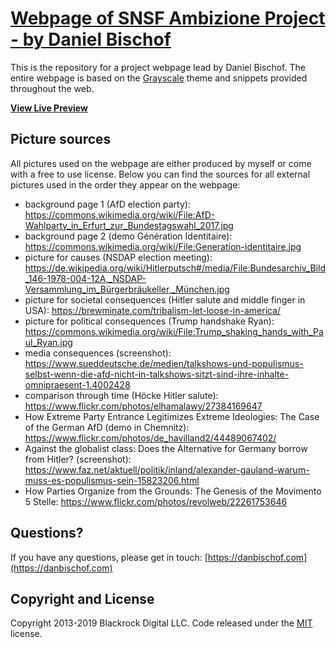 # [Webpage of SNSF Ambizione Project - by Daniel Bischof](https://extremeentrance.github.io)

This is the repository for a project webpage lead by Daniel Bischof. The entire webpage is based on the [Grayscale](http://startbootstrap.com/template-overviews/grayscale/) theme and snippets provided throughout the web. 

**[View Live Preview](https://extremeentrance.github.io)**

## Picture sources 

All pictures used on the webpage are either produced by myself or come with a free to use license. Below you can find the sources for all external pictures used in the order they appear on the webpage: 

* background page 1 (AfD election party): https://commons.wikimedia.org/wiki/File:AfD-Wahlparty_in_Erfurt_zur_Bundestagswahl_2017.jpg
* background page 2 (demo Génération Identitaire): https://commons.wikimedia.org/wiki/File:Generation-identitaire.jpg
* picture for causes (NSDAP election meeting): https://de.wikipedia.org/wiki/Hitlerputsch#/media/File:Bundesarchiv_Bild_146-1978-004-12A,_NSDAP-Versammlung_im_Bürgerbräukeller,_München.jpg
* picture for societal consequences (Hitler salute and middle finger in USA): https://brewminate.com/tribalism-let-loose-in-america/
* picture for political consequences (Trump handshake Ryan): https://commons.wikimedia.org/wiki/File:Trump_shaking_hands_with_Paul_Ryan.jpg
* media consequences (screenshot): https://www.sueddeutsche.de/medien/talkshows-und-populismus-selbst-wenn-die-afd-nicht-in-talkshows-sitzt-sind-ihre-inhalte-omnipraesent-1.4002428
* comparison through time (Höcke Hitler salute): https://www.flickr.com/photos/elhamalawy/27384169647
* How Extreme Party Entrance Legitimizes Extreme Ideologies: The Case of the German AfD (demo in Chemnitz): https://www.flickr.com/photos/de_havilland2/44489067402/
* Against the globalist class: Does the Alternative for Germany borrow from Hitler? (screenshot): https://www.faz.net/aktuell/politik/inland/alexander-gauland-warum-muss-es-populismus-sein-15823206.html
* How Parties Organize from the Grounds: The Genesis of the Movimento 5 Stelle: https://www.flickr.com/photos/revolweb/22261753646

## Questions? 

If you have any questions, please get in touch: [https://danbischof.com](https://danbischof.com)

## Copyright and License

Copyright 2013-2019 Blackrock Digital LLC. Code released under the [MIT](https://github.com/BlackrockDigital/startbootstrap-grayscale/blob/gh-pages/LICENSE) license.
